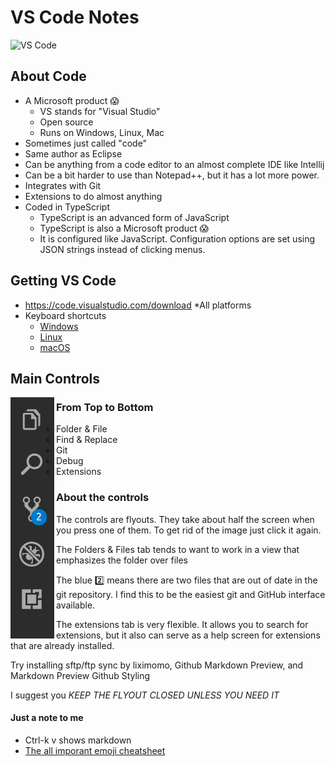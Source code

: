 # VS Code Notes

![VS Code](https://4.bp.blogspot.com/-eKrR2PQa8NU/WuFILpzwHfI/AAAAAAAANmk/Fcli9c2owAE1xhQCVB0t6l36kP-o5NO6gCLcBGAs/s1600/vscode.png)

## About Code

* A Microsoft product :scream:
  * VS stands for "Visual Studio"
  * Open source
  * Runs on Windows, Linux, Mac
* Sometimes just called "code"
* Same author as Eclipse
* Can be anything from a code editor to an almost complete IDE like Intellij
* Can be a bit harder to use than Notepad++, but it has a lot more power.
* Integrates with Git
* Extensions to do almost anything
* Coded in TypeScript
  * TypeScript is an advanced form of JavaScript
  * TypeScript is also a Microsoft product :scream:
  * It is configured like JavaScript.  Configuration options are set using JSON strings instead of clicking menus.

## Getting VS Code

* https://code.visualstudio.com/download
  *All platforms
* Keyboard shortcuts
  * [Windows](https://code.visualstudio.com/shortcuts/keyboard-shortcuts-windows.pdf)
  * [Linux](https://code.visualstudio.com/shortcuts/keyboard-shortcuts-linux.pdf)
  * [macOS](https://code.visualstudio.com/shortcuts/keyboard-shortcuts-macos.pdf)

## Main Controls

<img src="codeIcons.png" style="float:left" />

### From Top to Bottom

* Folder & File
* Find & Replace
* Git
* Debug
* Extensions

### About the controls

The controls are flyouts.  They take about half the screen when you press one of them.  To get rid of the image just click it again.

The Folders & Files tab tends to want to work in a view that emphasizes the folder over files

The blue  :two: means there are two files that are out of date in the git repository.  I find this to be the easiest git and GitHub interface available.

The extensions tab is very flexible.  It allows you to search for extensions, but it also can serve as a help screen for extensions that are already installed.

Try installing sftp/ftp sync by liximomo, Github Markdown Preview, and Markdown Preview Github Styling

I suggest you *KEEP THE FLYOUT CLOSED UNLESS YOU NEED IT*

#### Just a note to me

* Ctrl-k v shows markdown
* [The all imporant emoji cheatsheet](https://www.webpagefx.com/tools/emoji-cheat-sheet/)